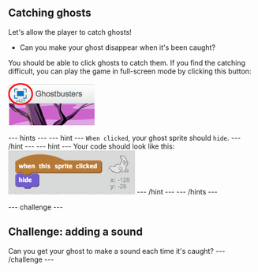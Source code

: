 ## Catching ghosts

Let's allow the player to catch ghosts!

+ Can you make your ghost disappear when it's been caught?

You should be able to click ghosts to catch them. If you find the catching difficult, you can play the game in full-screen mode by clicking this button:

![ảnh chụp màn hình](images/ghost-fullscreen.png)

\--- hints \--- \--- hint \--- `When clicked`, your ghost sprite should `hide`. \--- /hint \--- \--- hint \--- Your code should look like this: ![screenshot](images/ghost-catch-code.png) \--- /hint \--- \--- /hints \---

\--- challenge \---

## Challenge: adding a sound

Can you get your ghost to make a sound each time it's caught? \--- /challenge \---